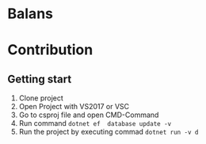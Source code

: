# Balans
# Contribution
## Getting start
1. Clone project
2. Open Project with VS2017 or VSC
3. Go to csproj file and open CMD-Command
4. Run command `dotnet ef  database update -v `
5. Run the project by executing commad `dotnet run -v d` 
